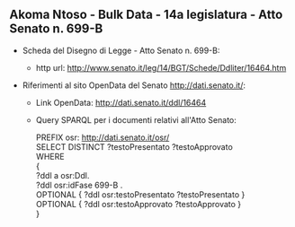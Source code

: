 ## Akoma Ntoso - Bulk Data - 14a legislatura - Atto Senato n. 699-B ##

* Scheda del Disegno di Legge - Atto Senato n. 699-B:
	* http url: http://www.senato.it/leg/14/BGT/Schede/Ddliter/16464.htm

* Riferimenti al sito OpenData del Senato http://dati.senato.it/:
	* Link OpenData: http://dati.senato.it/ddl/16464
	* Query SPARQL per i documenti relativi all'Atto Senato:

        PREFIX osr: <http://dati.senato.it/osr/>  
		SELECT DISTINCT ?testoPresentato ?testoApprovato  
		WHERE  
		{  
		    ?ddl a osr:Ddl.  
		    ?ddl osr:idFase 699-B .  
		    OPTIONAL { ?ddl osr:testoPresentato ?testoPresentato }  
		    OPTIONAL { ?ddl osr:testoApprovato ?testoApprovato }  
		}
		